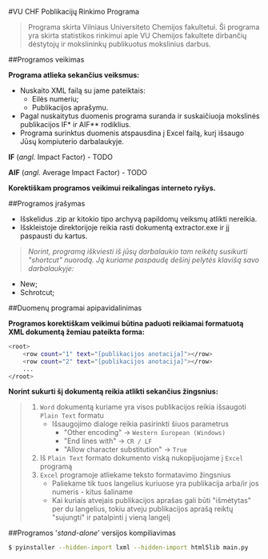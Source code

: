 #VU CHF Poblikacijų Rinkimo Programa

> Programa skirta Vilniaus Universiteto Chemijos fakultetui.
> Ši programa yra skirta statistikos rinkimui apie VU Chemijos fakultete
> dirbančių dėstytojų ir mokslininkų publikuotus mokslinius darbus.

##Programos veikimas

**Programa atlieka sekančius veiksmus:**
- Nuskaito XML failą su jame pateiktais:
    - Eilės numeriu;
    - Publikacijos aprašymu.
- Pagal nuskaitytus duomenis programa suranda ir suskaičiuoja 
    mokslinės publikacijos IF* ir AIF** rodiklius.
- Programa surinktus duomenis atspausdina į Excel failą, kurį išsaugo
    Jūsų kompiuterio darbalaukyje.
    
    
**IF** (*angl.* Impact Factor) - TODO
  
**AIF** (*angl.* Average Impact Factor) - TODO

**Korektiškam programos veikimui reikalingas interneto ryšys.**

##Programos įrašymas
   
- Išskelidus .zip ar kitokio tipo archyvą papildomų veiksmų atlikti nereikia.
- Išskleistoje direktorijoje reikia rasti dokumentą extractor.exe ir jį paspausti du kartus.

>_Norint, programą iškviesti iš jūsų darbalaukio tam reikėtų susikurti "shortcut" nuorodą.
>Ją kuriame paspaudę dešinį pelytės klavišą savo darbalaukyje:_

- New;
- Schrotcut;

##Duomenų programai apipavidalinimas

**Programos korektiškam veikimui būtina paduoti reikiamai formatuotą XML dokumentą žemiau pateikta forma:**

```sh
<root>
    <row count="1" text="[publikacijos anotacija]"></row>
    <row count="2" text="[publikacijos anotacija]"></row>
    ...
</root>
```
**Norint sukurti šį dokumentą reikia atlikti sekančius žingsnius:**

>1. `Word` dokumentą kuriame yra visos publikacijos reikia išsaugoti `Plain Text` formatu
>    - Išsaugojimo dialoge reikia pasirinkti šiuos parametrus
>        - "Other encoding" -> `Western European (Windows)`
>        - "End lines with" -> `CR / LF`
>        - "Allow character substitution" -> `True`  
>2. Iš `Plain Text` formato dokumento viską nukopijuojame į `Excel` programą
>3. `Excel` programoje atliekame teksto formatavimo žingsnius
>    - Paliekame tik tuos langelius kuriuose yra publikacija arba/ir jos numeris - kitus šaliname
>    - Kai kuriais atvejais publikacijos aprašas gali būti "išmėtytas" per du langelius, tokiu atveju publikacijos aprašą reiktų "sujungti" ir patalpinti į vieną langelį

        


##Programos '*stand-alone*' versijos kompiliavimas

```sh
$ pyinstaller --hidden-import lxml --hidden-import html5lib main.py
```
